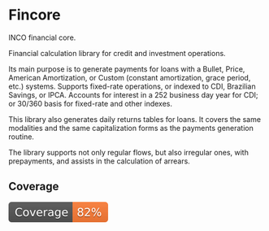 # Fincore

INCO financial core.

Financial calculation library for credit and investment operations.

Its main purpose is to generate payments for loans with a Bullet, Price, American Amortization, or Custom (constant amortization, grace period, etc.) systems. Supports fixed-rate operations, or indexed to CDI, Brazilian Savings, or IPCA. Accounts for interest in a 252 business day year for CDI; or 30/360 basis for fixed-rate and other indexes.

This library also generates daily returns tables for loans. It covers the same modalities and the same capitalization forms as the payments generation routine.

The library supports not only regular flows, but also irregular ones, with prepayments, and assists in the calculation of arrears.

## Coverage

[![Coverage badge](https://raw.githubusercontent.com/inco-org/fincore/python-coverage-comment-action-data/badge.svg)](https://htmlpreview.github.io/?https://github.com/inco-org/fincore/blob/python-coverage-comment-action-data/htmlcov/index.html)
